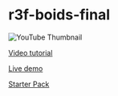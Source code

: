 # r3f-boids-final

![YouTube Thumbnail](https://github.com/user-attachments/assets/7783808d-1f9d-427d-8a1c-33af9da7e98a)

[Video tutorial](https://youtu.be/WepzbxlYROs)

[Live demo](https://r3f-boids-final.vercel.app/)

[Starter Pack](https://github.com/wass08/r3f-boids-starter/)

